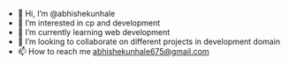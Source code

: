 - 👋 Hi, I’m @abhishekunhale
- 👀 I’m interested in cp and development
- 🌱 I’m currently learning web development
- 💞️ I’m looking to collaborate on different projects in development domain
- 📫 How to reach me abhishekunhale675@gmail.com

<!---
silentdeveloper675/silentdeveloper675 is a ✨ special ✨ repository because its `README.md` (this file) appears on your GitHub profile.
You can click the Preview link to take a look at your changes.
--->
